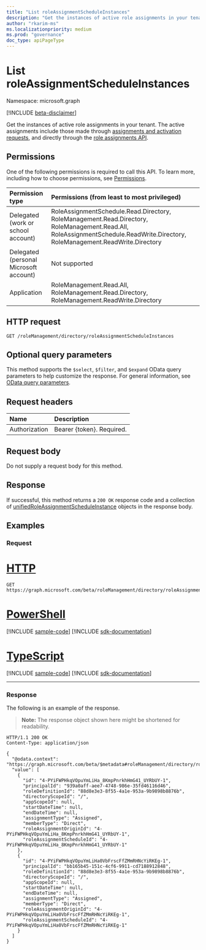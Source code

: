 ```yaml
---
title: "List roleAssignmentScheduleInstances"
description: "Get the instances of active role assignments in your tenant."
author: "rkarim-ms"
ms.localizationpriority: medium
ms.prod: "governance"
doc_type: apiPageType
---
```


# List roleAssignmentScheduleInstances
Namespace: microsoft.graph

[!INCLUDE [beta-disclaimer](../../includes/beta-disclaimer.md)]

Get the instances of active role assignments in your tenant. The active assignments include those made through [assignments and activation requests](rbacapplication-post-roleassignmentschedulerequests.md), and directly through the [role assignments API](../resources/unifiedroleassignment.md).

## Permissions
One of the following permissions is required to call this API. To learn more, including how to choose permissions, see [Permissions](/graph/permissions-reference).

|Permission type|Permissions (from least to most privileged)|
|:---|:---|
|Delegated (work or school account)|RoleAssignmentSchedule.Read.Directory, RoleManagement.Read.Directory, RoleManagement.Read.All, RoleAssignmentSchedule.ReadWrite.Directory, RoleManagement.ReadWrite.Directory|
|Delegated (personal Microsoft account)|Not supported|
|Application|RoleManagement.Read.All, RoleManagement.Read.Directory, RoleManagement.ReadWrite.Directory|

## HTTP request

<!-- {
  "blockType": "ignored"
}
-->
``` http
GET /roleManagement/directory/roleAssignmentScheduleInstances
```

## Optional query parameters
This method supports the `$select`, `$filter`, and `$expand` OData query parameters to help customize the response. For general information, see [OData query parameters](/graph/query-parameters).

## Request headers
|Name|Description|
|:---|:---|
|Authorization|Bearer {token}. Required.|

## Request body
Do not supply a request body for this method.

## Response

If successful, this method returns a `200 OK` response code and a collection of [unifiedRoleAssignmentScheduleInstance](../resources/unifiedroleassignmentscheduleinstance.md) objects in the response body.

## Examples

### Request

# [HTTP](#tab/http)
<!-- {
  "blockType": "request",
  "name": "list_unifiedroleassignmentscheduleinstance"
}
-->
``` http
GET https://graph.microsoft.com/beta/roleManagement/directory/roleAssignmentScheduleInstances
```

# [PowerShell](#tab/powershell)
[!INCLUDE [sample-code](../includes/snippets/powershell/list-unifiedroleassignmentscheduleinstance-powershell-snippets.md)]
[!INCLUDE [sdk-documentation](../includes/snippets/snippets-sdk-documentation-link.md)]

# [TypeScript](#tab/typescript)
[!INCLUDE [sample-code](../includes/snippets/typescript/list-unifiedroleassignmentscheduleinstance-typescript-snippets.md)]
[!INCLUDE [sdk-documentation](../includes/snippets/snippets-sdk-documentation-link.md)]

---



### Response

The following is an example of the response.
>**Note:** The response object shown here might be shortened for readability.
<!-- {
  "blockType": "response",
  "truncated": true,
  "@odata.type": "Collection(microsoft.graph.unifiedRoleAssignmentScheduleInstance)"
}
-->
``` http
HTTP/1.1 200 OK
Content-Type: application/json

{
  "@odata.context": "https://graph.microsoft.com/beta/$metadata#roleManagement/directory/roleAssignmentScheduleInstances",
  "value": [
    {
      "id": "4-PYiFWPHkqVOpuYmLiHa_8KmpPnrkhHmG41_UYRbUY-1",
      "principalId": "939a0aff-aee7-4748-986e-35fd46116d46",
      "roleDefinitionId": "88d8e3e3-8f55-4a1e-953a-9b9898b8876b",
      "directoryScopeId": "/",
      "appScopeId": null,
      "startDateTime": null,
      "endDateTime": null,
      "assignmentType": "Assigned",
      "memberType": "Direct",
      "roleAssignmentOriginId": "4-PYiFWPHkqVOpuYmLiHa_8KmpPnrkhHmG41_UYRbUY-1",
      "roleAssignmentScheduleId": "4-PYiFWPHkqVOpuYmLiHa_8KmpPnrkhHmG41_UYRbUY-1"
    },
    {
      "id": "4-PYiFWPHkqVOpuYmLiHa0VbFrscFfZMmRHNcYiRKEg-1",
      "principalId": "bb165b45-151c-4cf6-9911-cd7188912848",
      "roleDefinitionId": "88d8e3e3-8f55-4a1e-953a-9b9898b8876b",
      "directoryScopeId": "/",
      "appScopeId": null,
      "startDateTime": null,
      "endDateTime": null,
      "assignmentType": "Assigned",
      "memberType": "Direct",
      "roleAssignmentOriginId": "4-PYiFWPHkqVOpuYmLiHa0VbFrscFfZMmRHNcYiRKEg-1",
      "roleAssignmentScheduleId": "4-PYiFWPHkqVOpuYmLiHa0VbFrscFfZMmRHNcYiRKEg-1"
    }
  ]
}
```

